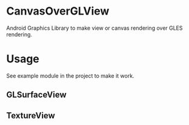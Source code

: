 # CanvasOverGLView
Android Graphics Library to make view or canvas rendering over GLES rendering.

# Usage
See example module in the project to make it work.
## GLSurfaceView
## TextureView
